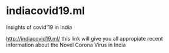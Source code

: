 # indiacovid19.ml
Insights of covid'19 in India

http://indiacovid19.ml/ this link will give you all appropiate recent information about the Novel Corona Virus in India
